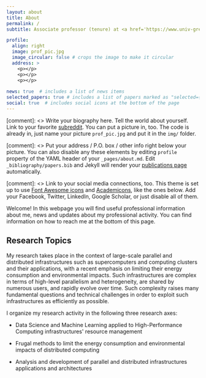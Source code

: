 ```yaml
---
layout: about
title: About
permalink: /
subtitle: Associate professor (tenure) at <a href='https://www.univ-grenoble-alpes.fr/english/'>University Grenoble Alpes</a>. Researcher in lightweight, eco-responsible methods for parallel and distributed systems at the <a href='https://www.liglab.fr/en'>Grenoble Computer Science Laboratory</a> (UMR 5217).

profile:
  align: right
  image: prof_pic.jpg
  image_circular: false # crops the image to make it circular
  address: >
    <p></p>
    <p></p>
    <p></p>
 
news: true  # includes a list of news items
selected_papers: true # includes a list of papers marked as "selected={true}"
social: true  # includes social icons at the bottom of the page
---
```


[comment]: <> Write your biography here. Tell the world about yourself. Link to your favorite [subreddit](http://reddit.com). You can put a picture in, too. The code is already in, just name your picture `prof_pic.jpg` and put it in the `img/` folder.

[comment]: <> Put your address / P.O. box / other info right below your picture. You can also disable any these elements by editing `profile` property of the YAML header of your `_pages/about.md`. Edit `_bibliography/papers.bib` and Jekyll will render your [publications page](/al-folio/publications/) automatically.

[comment]: <> Link to your social media connections, too. This theme is set up to use [Font Awesome icons](http://fortawesome.github.io/Font-Awesome/) and [Academicons](https://jpswalsh.github.io/academicons/), like the ones below. Add your Facebook, Twitter, LinkedIn, Google Scholar, or just disable all of them.

Welcome! In this webpage you will find useful professional information about me, news and updates about my professional activity.
You can find information on how to reach me at the bottom of this page.

## Research Topics

My research takes place in the context of large-scale parallel and distributed infrastructures such as supercomputers and computing clusters and their applications, with a recent emphasis on limiting their energy consumption and environmental impacts.
Such infrastructures are complex in terms of high-level parallelism and heterogeneity, are shared by numerous users, and rapidly evolve over time. 
Such complexity raises many fundamental questions and technical challenges in order to exploit such infrastructures as efficiently as possible.

I organize my research activity in the following three research axes:

-   Data Science and Machine Learning applied to High-Performance
    Computing infrastructures' resource management

-   Frugal methods to limit the energy consumption and environmental
    impacts of distributed computing

-   Analysis and development of parallel and distributed infrastructures
    applications and architectures
